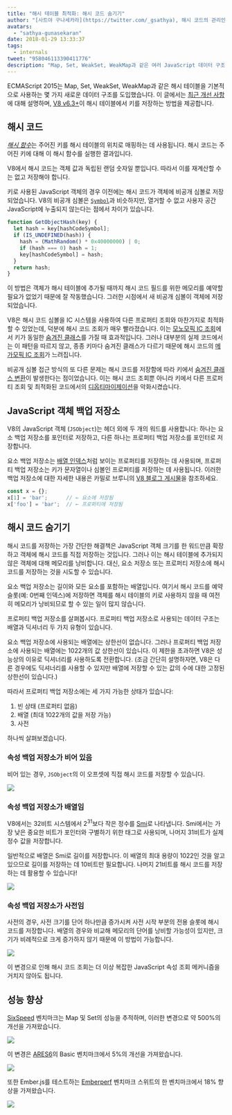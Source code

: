 ```yaml
---
title: "해시 테이블 최적화: 해시 코드 숨기기"
author: "[사트야 구나세카라](https://twitter.com/_gsathya), 해시 코드의 관리인"
avatars:
  - "sathya-gunasekaran"
date: 2018-01-29 13:33:37
tags:
  - internals
tweet: "958046113390411776"
description: "Map, Set, WeakSet, WeakMap과 같은 여러 JavaScript 데이터 구조 는 기본적으로 해시 테이블을 사용합니다. 이 글은 V8 v6.3이 해시 테이블 성능을 어떻게 개선했는지 설명합니다."
---
```

ECMAScript 2015는 Map, Set, WeakSet, WeakMap과 같은 해시 테이블을 기본적으로 사용하는 몇 가지 새로운 데이터 구조를 도입했습니다. 이 글에서는 [최근 개선 사항](https://bugs.chromium.org/p/v8/issues/detail?id=6404)에 대해 설명하며, [V8 v6.3+](/blog/v8-release-63)이 해시 테이블에서 키를 저장하는 방법을 제공합니다.

<!--truncate-->
## 해시 코드

[_해시 함수_](https://en.wikipedia.org/wiki/Hash_function)는 주어진 키를 해시 테이블의 위치로 매핑하는 데 사용됩니다. 해시 코드는 주어진 키에 대해 이 해시 함수를 실행한 결과입니다.

V8에서 해시 코드는 객체 값과 독립된 랜덤 숫자일 뿐입니다. 따라서 이를 재계산할 수는 없고 저장해야 합니다.

키로 사용된 JavaScript 객체의 경우 이전에는 해시 코드가 객체에 비공개 심볼로 저장되었습니다. V8의 비공개 심볼은 [`Symbol`](https://developer.mozilla.org/en-US/docs/Web/JavaScript/Reference/Global_Objects/Symbol)과 비슷하지만, 열거할 수 없고 사용자 공간 JavaScript에 누출되지 않는다는 점에서 차이가 있습니다.

```js
function GetObjectHash(key) {
  let hash = key[hashCodeSymbol];
  if (IS_UNDEFINED(hash)) {
    hash = (MathRandom() * 0x40000000) | 0;
    if (hash === 0) hash = 1;
    key[hashCodeSymbol] = hash;
  }
  return hash;
}
```

이 방법은 객체가 해시 테이블에 추가될 때까지 해시 코드 필드를 위한 메모리를 예약할 필요가 없었기 때문에 잘 작동했습니다. 그러한 시점에서 새 비공개 심볼이 객체에 저장되었습니다.

V8은 해시 코드 심볼을 IC 시스템을 사용하여 다른 프로퍼티 조회와 마찬가지로 최적화할 수 있었는데, 덕분에 해시 코드 조회가 매우 빨라졌습니다. 이는 [모노모픽 IC 조회](https://en.wikipedia.org/wiki/Inline_caching#Monomorphic_inline_caching)에서 키가 동일한 [숨겨진 클래스](/)를 가질 때 효과적입니다. 그러나 대부분의 실제 코드에서는 이 패턴을 따르지 않고, 종종 키마다 숨겨진 클래스가 다르기 때문에 해시 코드의 [메가모픽 IC 조회](https://en.wikipedia.org/wiki/Inline_caching#Megamorphic_inline_caching)가 느려집니다.

비공개 심볼 접근 방식의 또 다른 문제는 해시 코드를 저장함에 따라 키에서 [숨겨진 클래스 변환](/#fast-property-access)이 발생한다는 점이었습니다. 이는 해시 코드 조회뿐 아니라 키에서 다른 프로퍼티 조회 및 최적화된 코드에서의 [디옵티마이제이션](https://floitsch.blogspot.com/2012/03/optimizing-for-v8-inlining.html)을 악화시켰습니다.

## JavaScript 객체 백업 저장소

V8의 JavaScript 객체 (`JSObject`)는 헤더 외에 두 개의 워드를 사용합니다: 하나는 요소 백업 저장소를 포인터로 저장하고, 다른 하나는 프로퍼티 백업 저장소를 포인터로 저장합니다.

요소 백업 저장소는 [배열 인덱스](https://tc39.es/ecma262/#sec-array-index)처럼 보이는 프로퍼티를 저장하는 데 사용되며, 프로퍼티 백업 저장소는 키가 문자열이나 심볼인 프로퍼티를 저장하는 데 사용됩니다. 이러한 백업 저장소에 대한 자세한 내용은 카밀로 브루니의 [V8 블로그 게시물](/blog/fast-properties)을 참조하세요.

```js
const x = {};
x[1] = 'bar';      // ← 요소에 저장됨
x['foo'] = 'bar';  // ← 프로퍼티에 저장됨
```

## 해시 코드 숨기기

해시 코드를 저장하는 가장 간단한 해결책은 JavaScript 객체 크기를 한 워드만큼 확장하고 객체에 해시 코드를 직접 저장하는 것입니다. 그러나 이는 해시 테이블에 추가되지 않은 객체에 대해 메모리를 낭비합니다. 대신, 요소 저장소 또는 프로퍼티 저장소에 해시 코드를 저장하는 것을 시도할 수 있습니다.

요소 백업 저장소는 길이와 모든 요소를 포함하는 배열입니다. 여기서 해시 코드를 예약 슬롯(예: 0번째 인덱스)에 저장하면 객체를 해시 테이블의 키로 사용하지 않을 때 여전히 메모리가 낭비되므로 할 수 있는 일이 많지 않습니다.

프로퍼티 백업 저장소를 살펴봅시다. 프로퍼티 백업 저장소로 사용되는 데이터 구조는 배열과 딕셔너리 두 가지 유형이 있습니다.

요소 백업 저장소에 사용되는 배열에는 상한선이 없습니다. 그러나 프로퍼티 백업 저장소에 사용되는 배열에는 1022개의 값 상한선이 있습니다. 이 제한을 초과하면 V8은 성능상의 이유로 딕셔너리를 사용하도록 전환합니다. (조금 간단히 설명하자면, V8은 다른 경우에도 딕셔너리를 사용할 수 있지만 배열에 저장할 수 있는 값의 수에 대한 고정된 상한선이 있습니다.)

따라서 프로퍼티 백업 저장소에는 세 가지 가능한 상태가 있습니다:

1. 빈 상태 (프로퍼티 없음)
2. 배열 (최대 1022개의 값을 저장 가능)
3. 사전

하나씩 살펴보겠습니다.

### 속성 백업 저장소가 비어 있음

비어 있는 경우, `JSObject`의 이 오프셋에 직접 해시 코드를 저장할 수 있습니다.

![](/_img/hash-code/properties-backing-store-empty.png)

### 속성 백업 저장소가 배열임

V8에서는 32비트 시스템에서 2<sup>31</sup>보다 작은 정수를 [Smi](https://wingolog.org/archives/2011/05/18/value-representation-in-javascript-implementations)로 나타냅니다. Smi에서는 가장 낮은 중요한 비트가 포인터와 구별하기 위한 태그로 사용되며, 나머지 31비트가 실제 정수 값을 저장합니다.

일반적으로 배열은 Smi로 길이를 저장합니다. 이 배열의 최대 용량이 1022인 것을 알고 있으므로 길이를 저장하는 데 10비트만 필요합니다. 나머지 21비트를 해시 코드를 저장하는 데 활용할 수 있습니다!

![](/_img/hash-code/properties-backing-store-array.png)

### 속성 백업 저장소가 사전임

사전의 경우, 사전 크기를 단어 하나만큼 증가시켜 사전 시작 부분의 전용 슬롯에 해시 코드를 저장합니다. 배열의 경우와 비교해 메모리의 단어를 낭비할 가능성이 있지만, 크기가 비례적으로 크게 증가하지 않기 때문에 이 방법이 가능합니다.

![](/_img/hash-code/properties-backing-store-dictionary.png)

이 변경으로 인해 해시 코드 조회는 더 이상 복잡한 JavaScript 속성 조회 메커니즘을 거치지 않아도 됩니다.

## 성능 향상

[SixSpeed](https://github.com/kpdecker/six-speed) 벤치마크는 Map 및 Set의 성능을 추적하며, 이러한 변경으로 약 500%의 개선을 가져왔습니다.

![](/_img/hash-code/sixspeed.png)

이 변경은 [ARES6](https://webkit.org/blog/7536/jsc-loves-es6/)의 Basic 벤치마크에서 5%의 개선을 가져왔습니다.

![](/_img/hash-code/ares-6.png)

또한 Ember.js를 테스트하는 [Emberperf](http://emberperf.eviltrout.com/) 벤치마크 스위트의 한 벤치마크에서 18% 향상을 가져왔습니다.

![](/_img/hash-code/emberperf.jpg)
